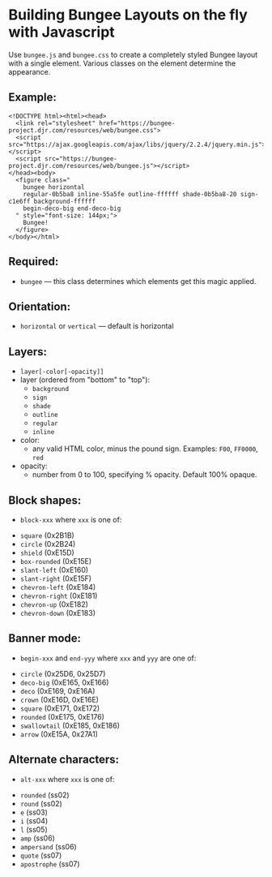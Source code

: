 # Building Bungee Layouts on the fly with Javascript

Use `bungee.js` and `bungee.css` to create a completely styled Bungee layout with a single element. Various classes on the element determine the appearance.

## Example:

```
<!DOCTYPE html><html><head>
  <link rel="stylesheet" href="https://bungee-project.djr.com/resources/web/bungee.css">
  <script src="https://ajax.googleapis.com/ajax/libs/jquery/2.2.4/jquery.min.js"></script>
  <script src="https://bungee-project.djr.com/resources/web/bungee.js"></script>
</head><body>
  <figure class="
    bungee horizontal
    regular-0b5ba8 inline-55a5fe outline-ffffff shade-0b5ba8-20 sign-c1e6ff background-ffffff
    begin-deco-big end-deco-big
  " style="font-size: 144px;">
    Bungee!
  </figure>
</body></html>
```

## Required: 
 * `bungee` — this class determines which elements get this magic applied.

## Orientation:
 * `horizontal` or `vertical` — default is horizontal

## Layers: 
 * `layer[-color[-opacity]]`
 * layer (ordered from "bottom" to "top"):
   - `background`
   - `sign`
   - `shade`
   - `outline`
   - `regular`
   - `inline` 
 * color: 
    - any valid HTML color, minus the pound sign. Examples: `F00`, `FF0000`, `red`
 * opacity: 
    - number from 0 to 100, specifying % opacity. Default 100% opaque.

## Block shapes:
 * `block-xxx` where `xxx` is one of:
  - `square` (0x2B1B)
  - `circle` (0x2B24)
  - `shield` (0xE15D)
  - `box-rounded` (0xE15E)
  - `slant-left` (0xE160)
  - `slant-right` (0xE15F)
  - `chevron-left` (0xE184)
  - `chevron-right` (0xE181)
  - `chevron-up` (0xE182)
  - `chevron-down` (0xE183)


## Banner mode:
 * `begin-xxx` and `end-yyy` where `xxx` and `yyy` are one of:
  - `circle` (0x25D6, 0x25D7)
  - `deco-big` (0xE165, 0xE166)
  - `deco` (0xE169, 0xE16A)
  - `crown` (0xE16D, 0xE16E)
  - `square` (0xE171, 0xE172)
  - `rounded` (0xE175, 0xE176)
  - `swallowtail` (0xE185, 0xE186)
  - `arrow` (0xE15A, 0x27A1)
 

## Alternate characters:
 * `alt-xxx` where `xxx` is one of:
  - `rounded` (ss02)
  - `round` (ss02)
  - `e` (ss03)
  - `i` (ss04)
  - `l` (ss05)
  - `amp` (ss06)
  - `ampersand` (ss06)
  - `quote` (ss07) 
  - `apostrophe` (ss07)
